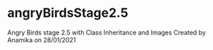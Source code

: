 # angryBirdsStage2.5
Angry Birds stage 2.5 with Class Inheritance and Images
Created by Anamika on 28/01/2021
